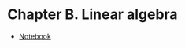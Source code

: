 # Chapter B. Linear algebra

- [Notebook](https://github.com/probml/pyprobml/tree/master/book1/chB_linalg/linalg.ipynb)
